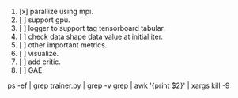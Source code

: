 1. [x] parallize using mpi.
2. [ ] support gpu.
3. [ ] logger to support tag tensorboard tabular.
4. [ ] check data shape data value at initial iter.
5. [ ] other important metrics.
6. [ ] visualize.
7. [ ] add critic.
8. [ ] GAE.

ps -ef | grep trainer.py | grep -v grep | awk '{print $2}' | xargs kill -9